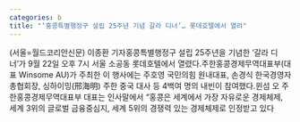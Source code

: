 ```yaml
---
categories: b
title: "‘홍콩특별행정구 설립 25주년 기념 갈라 디너’… 롯데호텔에서 열려"
---
```

(서울=월드코리안신문) 이종환 기자홍콩특별행정구 설립 25주년을 기념한 &lsquo;갈라 디너&rsquo;가 9월 22일 오후 7시 서울 소공동 롯데호텔에서 열렸다.주한홍콩경제무역대표부(대표 Winsome AU)가 주최한 이 행사에는 주호영 국민의힘 원내대표, 손경식 한국경영자총협회장, 싱하이밍(邢海明) 주한 중국 대사 등 4백여 명의 내빈이 참여했다.윈섬 오 주한홍콩경제무역대표부 대표는 인사말에서 &ldquo;홍콩은 세계에서 가장 자유로운 경제체제, 세계 3위의 글로벌 금융중심지, 세계 5위의 경쟁력 있는 경제체제로 인정받고 있다